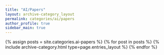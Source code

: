 ```yaml
---
title: "AI/Papers"
layout: archive-category_layout
permalink: categories/ai/papers
author_profile: true
sidebar_main: true
---
```



{% assign posts = site.categories.ai-papers %}
{% for post in posts %} {% include archive-category.html type=page.entries_layout %} {% endfor %}